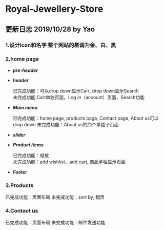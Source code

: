 # Royal-Jewellery-Store
## 更新日志 2019/10/28 by Yao
### 1.设计icon和名字 整个网站的基调为金、白、黑
### 2.home page
   - ***pre-header***
   - ***header***
      
      已完成功能：可以drop down显示Cart, drop down显示Search       
      未完成功能:Cart单独页面，Log in（account）页面，Search功能
   - ***Main menu***
      
      已完成功能：home page, products page, Contact page, About us可以drop down
      未完成功能：About us的四个单独子页面
   - ***slider***
   - ***Product items***
      
      已完成功能：缩放        
      未完成功能：add wishlist，add cart, 商品单独显示页面
   - ***Footer***
   
### 3.Products
   
   已完成功能：页面布局
   未完成功能：sort by, 翻页

### 4.Contact us
   
   已完成功能：页面布局
   未完成功能：邮件发送功能
   
